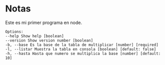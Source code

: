 # Notas

Este es mi primer programa en node.

```
Options:
--help Show help [boolean]
--version Show version number [boolean]
-b, --base Es la base de la tabla de multiplicar [number] [required]
-l, --listar Muestra la tabla en consola [boolean] [default: false]
-h, --hasta Hasta que numero se multiplica la base [number] [default: 10]
```
